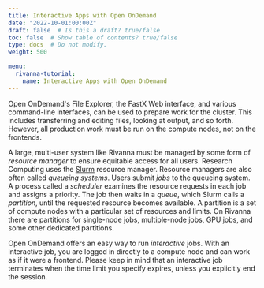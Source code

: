 ```yaml
---
title: Interactive Apps with Open OnDemand
date: "2022-10-01:00:00Z"
draft: false  # Is this a draft? true/false
toc: false  # Show table of contents? true/false
type: docs  # Do not modify.
weight: 500

menu:
  rivanna-tutorial:
    name: Interactive Apps with Open OnDemand
---
```


Open OnDemand's File Explorer, the FastX Web interface, and various command-line interfaces, can be used to prepare work for the cluster. This includes transferring and editing files, looking at output, and so forth. However, all production work must be run on the compute nodes, not on the frontends.

A large, multi-user system like Rivanna must be managed by some form of _resource manager_ to ensure equitable access for all users.  Research Computing uses the [Slurm](https://slurm.schedmd.com/) resource manager.  Resource managers are also often called _queueing systems_.  Users submit _jobs_ to the queueing system. A process called a _scheduler_ examines the resource requests in each job and assigns a priority. The job then waits in a _queue_, which Slurm calls a _partition_, until the requested resource becomes available.  A partition is a set of compute nodes with a particular set of resources and limits. On Rivanna there are partitions for single-node jobs, multiple-node jobs, GPU jobs, and some other dedicated partitions.

Open OnDemand offers an easy way to run _interactive_ jobs.  With an interactive job, you are logged in directly to a compute node and can work as if it were a frontend.  Please keep in mind that an interactive job terminates when the time limit you specify expires, unless you explicitly end the session.
